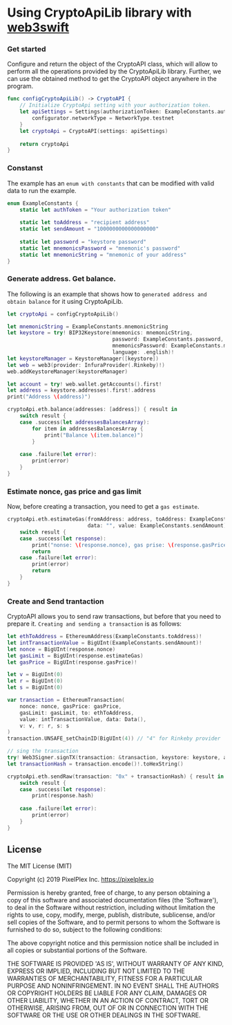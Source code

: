 # Using CryptoApiLib library with [web3swift](https://github.com/matter-labs/web3swift)


### Get started

Сonfigure and return the object of the CryptoAPI class, which will allow to perform all the operations provided by the CryptoApiLib library.
Further, we can use the obtained method to get the CryptoAPI object anywhere in the program.
```swift
func configCryptoApiLib() -> CryptoAPI {
    // Initialize CryptoApi setting with your authorization token.
    let apiSettings = Settings(authorizationToken: ExampleConstants.authToken) { configurator in
        configurator.networkType = NetworkType.testnet
    }
    let cryptoApi = CryptoAPI(settings: apiSettings)
    
    return cryptoApi
}
```
### Constanst
The example has an `enum with constants` that can be modified with valid data to run the example.
```swift
enum ExampleConstants {
    static let authToken = "Your authorization token"
    
    static let toAddress = "recipient address"
    static let sendAmount = "1000000000000000000"
    
    static let password = "keystore password"
    static let mnemonicsPassword = "mnemonic's password"
    static let mnemonicString = "mnemonic of your address"
}
```
### Generate address. Get balance.
The following is an example that shows how to `generated address and obtain balance` for it using CryptoApiLib.
```swift
let cryptoApi = configCryptoApiLib()

let mnemonicString = ExampleConstants.mnemonicString
let keystore = try! BIP32Keystore(mnemonics: mnemonicString,
                                  password: ExampleConstants.password,
                                  mnemonicsPassword: ExampleConstants.mnemonicsPassword,
                                  language: .english)!
let keystoreManager = KeystoreManager([keystore])
let web = web3(provider: InfuraProvider(.Rinkeby)!)
web.addKeystoreManager(keystoreManager)

let account = try! web.wallet.getAccounts().first!
let address = keystore.addresses!.first!.address
print("Address \(address)")

cryptoApi.eth.balance(addresses: [address]) { result in
    switch result {
    case .success(let addressesBalancesArray):
        for item in addressesBalancesArray {
            print("Balance \(item.balance)")
        }
        
    case .failure(let error):
        print(error)
    }
}
```
### Estimate nonce, gas price and gas limit
Now, before creating a transaction, you need to get a `gas estimate`.
```swift
cryptoApi.eth.estimateGas(fromAddress: address, toAddress: ExampleConstants.toAddress,
                          data: "", value: ExampleConstants.sendAmount) { result in
    switch result {
    case .success(let response):
        print("nonse: \(response.nonce), gas prise: \(response.gasPrice), estimate: \(response.estimateGas).")
        return
    case .failure(let error):
        print(error)
        return
    }
}
```
### Create and Send trantaction
CryptoAPI allows you to send raw transactions, but before that you need to prepare it.
`Creating and sending a transaction` is as follows:
```swift
let ethToAddress = EthereumAddress(ExampleConstants.toAddress)!
let intTransactionValue = BigUInt(ExampleConstants.sendAmount)!
let nonce = BigUInt(response.nonce)
let gasLimit = BigUInt(response.estimateGas)
let gasPrice = BigUInt(response.gasPrice)!

let v = BigUInt(0)
let r = BigUInt(0)
let s = BigUInt(0)

var transaction = EthereumTransaction(
    nonce: nonce, gasPrice: gasPrice,
    gasLimit: gasLimit, to: ethToAddress,
    value: intTransactionValue, data: Data(),
    v: v, r: r, s: s
)
transaction.UNSAFE_setChainID(BigUInt(4)) // "4" for Rinkeby provider

// sing the transaction
try! Web3Signer.signTX(transaction: &transaction, keystore: keystore, account: account, password: ExampleConstants.password)
let transactionHash = transaction.encode()!.toHexString()

cryptoApi.eth.sendRaw(transaction: "0x" + transactionHash) { result in
    switch result {
    case .success(let response):
        print(response.hash)
        
    case .failure(let error):
        print(error)
    }
}
```

## License

The MIT License (MIT)

Copyright (c) 2019 PixelPlex Inc. <https://pixelplex.io>

Permission is hereby granted, free of charge, to any person obtaining
a copy of this software and associated documentation files (the
'Software'), to deal in the Software without restriction, including
without limitation the rights to use, copy, modify, merge, publish,
distribute, sublicense, and/or sell copies of the Software, and to
permit persons to whom the Software is furnished to do so, subject to
the following conditions:

The above copyright notice and this permission notice shall be
included in all copies or substantial portions of the Software.

THE SOFTWARE IS PROVIDED 'AS IS', WITHOUT WARRANTY OF ANY KIND,
EXPRESS OR IMPLIED, INCLUDING BUT NOT LIMITED TO THE WARRANTIES OF
MERCHANTABILITY, FITNESS FOR A PARTICULAR PURPOSE AND NONINFRINGEMENT.
IN NO EVENT SHALL THE AUTHORS OR COPYRIGHT HOLDERS BE LIABLE FOR ANY
CLAIM, DAMAGES OR OTHER LIABILITY, WHETHER IN AN ACTION OF CONTRACT,
TORT OR OTHERWISE, ARISING FROM, OUT OF OR IN CONNECTION WITH THE
SOFTWARE OR THE USE OR OTHER DEALINGS IN THE SOFTWARE.
